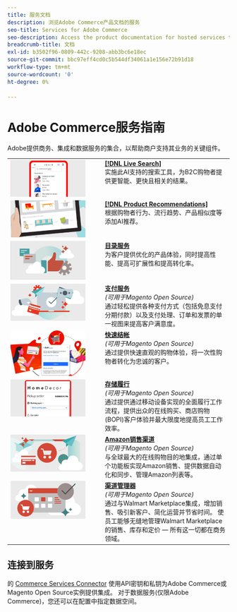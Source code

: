 ```yaml
---
title: 服务文档
description: 浏览Adobe Commerce产品文档的服务
seo-title: Services for Adobe Commerce
seo-description: Access the product documentation for hosted services that help Adobe Commerce and Magento Open Source merchants support key components of their business.
breadcrumb-title: 文档
exl-id: b3502f96-0809-442c-9208-abb3bc6e18ec
source-git-commit: bbc97eff4cd0c5b544df34061a1e156e72b91d18
workflow-type: tm+mt
source-wordcount: '0'
ht-degree: 0%

---
```


# Adobe Commerce服务指南

Adobe提供商务、集成和数据服务的集合，以帮助商户支持其业务的关键组件。

<table>
<tr>
  <td valign="top" width="200">
      <img alt="[!DNL Live Search]" src="assets/live-search.png" width="170px"/></td>
   <td valign="top"><a href="https://experienceleague.adobe.com/docs/commerce-merchant-services/live-search/overview.html"><strong>[!DNL Live Search]</strong></a>  
    <div>实施此AI支持的搜索工具，为B2C购物者提供更智能、更快且相关的结果。</div>
  </td>
   </tr>
<tr>
   <td valign="top" width="200">
       <img alt="[!UICONTROL Product Recommendations]" src="assets/product-recs.png" width="170px"/></td>
   <td valign="top">
   <a href="https://experienceleague.adobe.com/docs/commerce-merchant-services/product-recommendations/overview.html"><strong>[!DNL Product Recommendations]</strong></a>
    <div>根据购物者行为、流行趋势、产品相似度等添加AI推荐。</div>
  </td>
   </tr>
<tr>
    <td valign="top" width="200px">
       <img alt="目录服务" src="assets/catalog-service.png" width="170px"></td>
   <td valign="top"><a href="https://experienceleague.adobe.com/docs/commerce-merchant-services/catalog-service/guide-overview.html"> <strong>目录服务</strong></a> <br>
    <div>为客户提供优化的产品体验，同时提高性能、提高可扩展性和提高转化率。</div>
  </td>
   </tr>
<tr>
  <td valign="top" width="200px">
    <img alt="支付服务" src="assets/payment-services.png" width="170px"/></td>
   <td valign="top"><a href="https://experienceleague.adobe.com/docs/commerce-merchant-services/payment-services/guide-overview.html"><strong>支付服务</strong></a>  <br><em>(可用于Magento Open Source)</em>
    <div>通过轻松提供各种支付方式（包括免息支付分期付款）以及支付处理、订单和发票的单一视图来提高客户满意度。</div>
  </td>
    </tr>
<tr>
  <td valign="top" width="200px">
    <img alt="快速结帐" src="assets/quick-checkout.png" width="170px"/></td>
   <td valign="top"><a href="https://experienceleague.adobe.com/docs/commerce-merchant-services/quick-checkout/overview.html"><strong>快速结帐</strong></a>  <br><em>(可用于Magento Open Source)</em>
    <div>通过提供快速直观的购物体验，将一次性购物者转化为忠诚的客户。</div>
  </td>
    </tr>
<tr>
    <td valign="top">
       <img alt="存储履行" src="assets/store-fulfillment-landing-graphic.png" width="170px"/></td>
   <td valign="top"><a href="https://experienceleague.adobe.com/docs/commerce-merchant-services/store-fulfillment/guide-overview.html"> <strong>存储履行</strong></a> <br><em>(可用于Magento Open Source)</em>
    <div>通过提供通过移动设备实现的全面履行工作流程，提供出众的在线购买、商店购物(BOPI)客户体验并最大限度地提高员工工作效率。</div>
  </td>
   </tr>
<tr>
    <td valign="top" width="200px">
       <img alt="AmazonSales Channel" src="assets/amazon-channel.png" width="170px"></td>
   <td valign="top"><a href="https://experienceleague.adobe.com/docs/commerce-channels/amazon/guide-overview.html"> <strong>Amazon销售渠道</strong></a> <br><em>(可用于Magento Open Source)</em>
    <div>与全球最大的在线购物目的地集成，通过单个功能板实现Amazon销售、提供数据自动化和同步、管理Amazon列表等。</div>
  </td>
   </tr>
<tr>
    <td valign="top">
       <img alt="[!DNL Channel Manager]" src="assets/channel-manager.png" width="170px"></td>
   <td valign="top"><a href="https://experienceleague.adobe.com/docs/commerce-channels/channel-manager/guide-overview.html"> <strong>渠道管理器</strong></a> <br><em>(可用于Magento Open Source)</em>
    <div>通过与Walmart Marketplace集成，增加销售、吸引新客户、简化运营并节省时间。 使员工能够无缝地管理Walmart Marketplace的销售、库存和定价 — 所有这一切都在商务领域。</div>
  </td>
   </tr>
</table>

## 连接到服务

的 [Commerce Services Connector](saas.md) 使用API密钥和私钥为Adobe Commerce或Magento Open Source实例提供集成。 对于数据服务(仅限Adobe Commerce)，您还可以在配置中指定数据空间。
